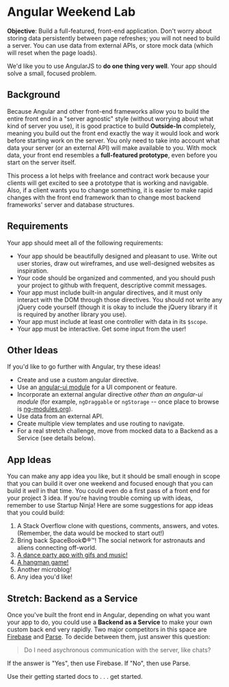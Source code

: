 # Angular Weekend Lab

**Objective**: Build a full-featured, front-end application. Don't worry about storing data persistently between page refreshes; you will not need to build a server. You can use data from external APIs, or store mock data (which will reset when the page loads).

We'd like you to use AngularJS to **do one thing very well**.  Your app should solve a small, focused problem.  

## Background

Because Angular and other front-end frameworks allow you to build the entire front end in a "server agnostic" style (without worrying about what kind of server you use), it is good practice to build **Outside-In** completely, meaning you build out the front end exactly the way it would look and work before starting work on the server. You only need to take into account what data your server (or an external API) will make available to you. With mock data, your front end resembles a **full-featured prototype**, even before you start on the server itself. 

This process a lot helps with freelance and contract work because your clients will get excited to see a prototype that is working and navigable. Also, if a client wants you to change something, it is easier to make rapid changes with the front end framework than to change most backend frameworks' server and database structures. 

## Requirements

Your app should meet all of the following requirements:

* Your app should be beautifully designed and pleasant to use. Write out user stories, draw out wireframes, and use well-designed websites as inspiration.
* Your code should be organized and commented, and you should push your project to github with frequent, descriptive commit messages.
* Your app must include built-in angular directives, and it must only interact with the DOM through those directives. You should not write any jQuery code yourself (though it is okay to include the jQuery library if it is required by another library you use).
* Your app must include at least one controller with data in its `$scope`.
* Your app must be interactive. Get some input from the user!

## Other Ideas

If you'd like to go further with Angular, try these ideas!

* Create and use a custom angular directive.
* Use an <a href="https://angular-ui.github.io">angular-ui module</a> for a UI component or feature.
* Incorporate an external angular directive *other than an angular-ui module* (for example, `ngDraggable` or `ngStorage` -- once place to browse is <a href="http://ngmodules.org" target="_blank">ng-modules.org</a>).
* Use data from an external API.
* Create multiple view templates and use routing to navigate.
* For a real stretch challenge, move from mocked data to a Backend as a Service (see details below).

## App Ideas

You can make any app idea you like, but it should be small enough in scope that you can build it over one weekend and focused enough that you can build it *well* in that time. You could even do a first pass of a front end for your project 3 idea. If you're having trouble coming up with ideas, remember to use Startup Ninja! Here are some suggestions for app ideas that you could build:

1. A Stack Overflow clone with questions, comments, answers, and votes. (Remember, the data would be mocked to start out!)
1. Bring back SpaceBook©®™! The social network for astronauts and aliens connecting off-world.
1. <a href="https://github.com/sf-wdi-19-20/angular_party" target="_blank">A dance party app with gifs and music!</a>
1. <a href="https://github.com/sf-wdi-19-20/angular_hangman" target="_blank">A hangman game!</a>
1. Another microblog!
1. Any idea you'd like!

## Stretch: Backend as a Service

Once you've built the front end in Angular, depending on what you want your app to do, you could use a **Backend as a Service** to make your own custom back end very rapidly. Two major competitors in this space are <a href="https://www.firebase.com" target="_blank">Firebase</a> and <a href="https://parse.com" target="_blank">Parse</a>. To decide between them, just answer this question:

> Do I need asychronous communication with the server, like chats?

If the answer is "Yes", then use Firebase. If "No", then use Parse.

Use their getting started docs to . . . get started.
